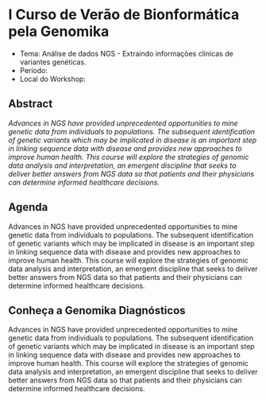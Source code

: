 I Curso de Verão de Bionformática pela Genomika
===============================

+ Tema: Análise de dados NGS -  Extraindo informações clínicas de variantes genéticas.
+ Período: 
+ Local do Workshop:

Abstract
--------

_Advances in NGS have provided unprecedented opportunities to mine genetic data from individuals to populations. The subsequent identification of genetic variants which may be implicated in disease is an important step in linking sequence data with disease and provides new approaches to improve human health. This course will explore the strategies of genomic data analysis and interpretation, an emergent discipline that seeks to deliver better answers from NGS data so that patients and their physicians can determine informed healthcare decisions._


Agenda
-------

Advances in NGS have provided unprecedented opportunities to mine genetic data from individuals to populations. The subsequent identification of genetic variants which may be implicated in disease is an important step in linking sequence data with disease and provides new approaches to improve human health. This course will explore the strategies of genomic data analysis and interpretation, an emergent discipline that seeks to deliver better answers from NGS data so that patients and their physicians can determine informed healthcare decisions.


Conheça a Genomika Diagnósticos
-------------------------------

Advances in NGS have provided unprecedented opportunities to mine genetic data from individuals to populations. The subsequent identification of genetic variants which may be implicated in disease is an important step in linking sequence data with disease and provides new approaches to improve human health. This course will explore the strategies of genomic data analysis and interpretation, an emergent discipline that seeks to deliver better answers from NGS data so that patients and their physicians can determine informed healthcare decisions.
